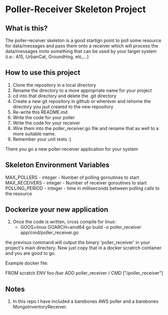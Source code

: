 # Poller-Receiver Skeleton Project

## What is this?

The poller-receiver skeleton is a good startign point to poll some resource for data/messages and pass them onto a receiver which will process the data/messages inoto something that can be used by your target system (i.e.: A15, UrbanCat, GroundHog, etc,...)

## How to use this project

1. Clone the repository in a local directory
1. Rename the directory to a more appropriate name for your project
1. cd into that directory and delete the .git directory
1. Create a new git repository in github or wherever and rehome the directory you jsut creared to the new repository
1. Re-write this README.md
1. Write the code for your poller
1. Write the code for your receiver
1. Wire them into the poller_receiver.go file and rename that as well to a more suitable name.
1. Remember your unit tests :)

There you go a new poller-receiver application for your system

## Skeleton Environment Variables

MAX_POLLERS - integer - Number of polling goroutines to start
MAX_RECEIVERS - integer - Number of receiver goroutines to start
POLLING_PERIOD - integer - time in milliseconds between polling calls to the resource


## Dockerize your new application

1. Once the code is written, cross compile for linux:
   - GOOS=linux GOARCH=amd64 go build -o poller_receiver app/cmd/poller_receiver.go

the previous command will output the binary 'poller_receiver' in your project's main directory.  Now just copy that in a docker scratrch container and you are good to go.

Example docker file:

FROM scratch
ENV foo /bar
ADD poller_receiver /
CMD ["/poller_receiver"]


## Notes

1. In this repo I have included a barebones AWS poller and a barebones MongoInventoryReceiver.


